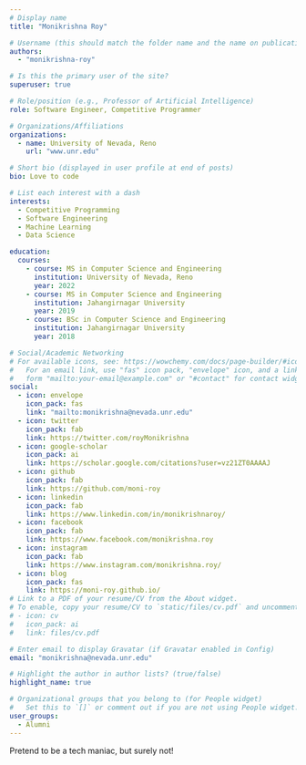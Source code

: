 ```yaml
---
# Display name
title: "Monikrishna Roy"

# Username (this should match the folder name and the name on publications)
authors:
  - "monikrishna-roy"

# Is this the primary user of the site?
superuser: true

# Role/position (e.g., Professor of Artificial Intelligence)
role: Software Engineer, Competitive Programmer

# Organizations/Affiliations
organizations:
  - name: University of Nevada, Reno
    url: "www.unr.edu"

# Short bio (displayed in user profile at end of posts)
bio: Love to code

# List each interest with a dash
interests:
  - Competitive Programming
  - Software Engineering
  - Machine Learning
  - Data Science

education:
  courses:
    - course: MS in Computer Science and Engineering
      institution: University of Nevada, Reno
      year: 2022
    - course: MS in Computer Science and Engineering
      institution: Jahangirnagar University
      year: 2019
    - course: BSc in Computer Science and Engineering
      institution: Jahangirnagar University
      year: 2018

# Social/Academic Networking
# For available icons, see: https://wowchemy.com/docs/page-builder/#icons
#   For an email link, use "fas" icon pack, "envelope" icon, and a link in the
#   form "mailto:your-email@example.com" or "#contact" for contact widget.
social:
  - icon: envelope
    icon_pack: fas
    link: "mailto:monikrishna@nevada.unr.edu"
  - icon: twitter
    icon_pack: fab
    link: https://twitter.com/royMonikrishna
  - icon: google-scholar
    icon_pack: ai
    link: https://scholar.google.com/citations?user=vz21ZT0AAAAJ
  - icon: github
    icon_pack: fab
    link: https://github.com/moni-roy
  - icon: linkedin
    icon_pack: fab
    link: https://www.linkedin.com/in/monikrishnaroy/
  - icon: facebook
    icon_pack: fab
    link: https://www.facebook.com/monikrishna.roy
  - icon: instagram
    icon_pack: fab
    link: https://www.instagram.com/monikrishna.roy/
  - icon: blog
    icon_pack: fas
    link: https://moni-roy.github.io/
# Link to a PDF of your resume/CV from the About widget.
# To enable, copy your resume/CV to `static/files/cv.pdf` and uncomment the lines below.
# - icon: cv
#   icon_pack: ai
#   link: files/cv.pdf

# Enter email to display Gravatar (if Gravatar enabled in Config)
email: "monikrishna@nevada.unr.edu"

# Highlight the author in author lists? (true/false)
highlight_name: true

# Organizational groups that you belong to (for People widget)
#   Set this to `[]` or comment out if you are not using People widget.
user_groups:
  - Alumni
---
```


Pretend to be a tech maniac, but surely not!
